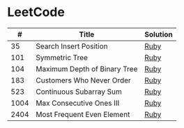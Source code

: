 # LeetCode

| # | Title | Solution |
|---| ----- | -------- |
|   35 | Search Insert Position | [Ruby](./35_search_insert_position.rb) |
|  101 | Symmetric Tree | [Ruby](./101_symmetric_tree.rb) |
|  104 | Maximum Depth of Binary Tree | [Ruby](./104_maximum_depth_of_binary_tree.rb) |
|  183 | Customers Who Never Order | [Ruby](./183_customers_who_never_order.rb) |
|  523 | Continuous Subarray Sum | [Ruby](./523_continuous_subarray_sum.rb) |
| 1004 | Max Consecutive Ones III | [Ruby](./1004_max_consecutive_ones_iii.rb) |
| 2404 | Most Frequent Even Element | [Ruby](./2404_most_frequent_even_element.rb) |